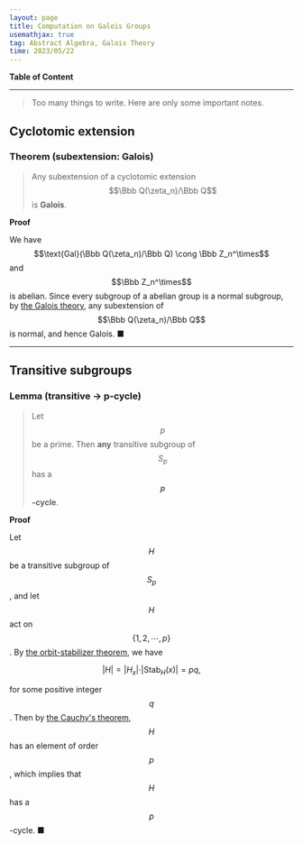```yaml
---
layout: page
title: Computation on Galois Groups
usemathjax: true
tag: Abstract Algebra, Galois Theory
time: 2023/05/22
---
```


**Table of Content**


---

> Too many things to write. Here are only some important notes.

## Cyclotomic extension
### Theorem (subextension: Galois)
> Any subextension of a cyclotomic extension $$\Bbb Q(\zeta_n)/\Bbb Q$$ is **Galois**. 

**Proof**

We have $$\text{Gal}(\Bbb Q(\zeta_n)/\Bbb Q) \cong \Bbb Z_n^\times$$ and $$\Bbb Z_n^\times$$ is abelian. Since every subgroup of a abelian group is a normal subgroup, by [the Galois theory](../Galois-theory), any subextension of $$\Bbb Q(\zeta_n)/\Bbb Q$$ is normal, and hence Galois. ■

---

## Transitive subgroups
### Lemma (transitive -> p-cycle)
> Let $$p$$ be a prime. Then **any** transitive subgroup of $$S_p$$ has a **$$p$$-cycle**.

**Proof**

Let $$H$$ be a transitive subgroup of $$S_p$$, and let $$H$$ act on $$\{1, 2, \cdots, p\}$$. By [the orbit-stabilizer theorem](../group-action/#theorem-the-orbit-stabilizer-theorem), we have

$$
\vert H\vert = \vert H_x\vert \cdot \vert \text{Stab}_H(x)\vert = pq,
$$

for some positive integer $$q$$. Then by [the Cauchy's theorem](../more-group-action/#theorem-cauchys-theorem), $$H$$ has an element of order $$p$$, which implies that $$H$$ has a $$p$$-cycle. ■